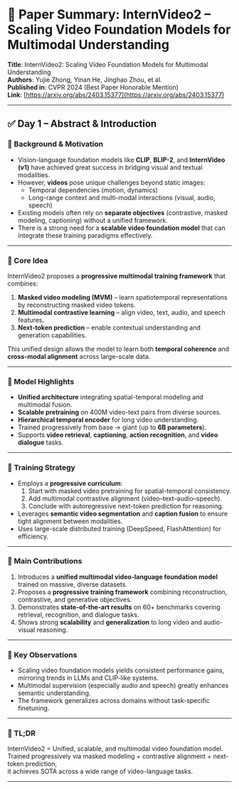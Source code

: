 # 📄 Paper Summary: InternVideo2 – Scaling Video Foundation Models for Multimodal Understanding

**Title**: InternVideo2: Scaling Video Foundation Models for Multimodal Understanding  
**Authors**: Yujie Zhong, Yinan He, Jinghao Zhou, et al.  
**Published in**: CVPR 2024 (Best Paper Honorable Mention)  
**Link**: [https://arxiv.org/abs/2403.15377](https://arxiv.org/abs/2403.15377)  

---

## ✅ Day 1 – Abstract & Introduction  

### 📌 Background & Motivation  
- Vision-language foundation models like **CLIP**, **BLIP-2**, and **InternVideo (v1)** have achieved great success in bridging visual and textual modalities.  
- However, **videos** pose unique challenges beyond static images:  
  - Temporal dependencies (motion, dynamics)  
  - Long-range context and multi-modal interactions (visual, audio, speech)  
- Existing models often rely on **separate objectives** (contrastive, masked modeling, captioning) without a unified framework.  
- There is a strong need for a **scalable video foundation model** that can integrate these training paradigms effectively.

---

### 📌 Core Idea  
InternVideo2 proposes a **progressive multimodal training framework** that combines:  
1. **Masked video modeling (MVM)** – learn spatiotemporal representations by reconstructing masked video tokens.  
2. **Multimodal contrastive learning** – align video, text, audio, and speech features.  
3. **Next-token prediction** – enable contextual understanding and generation capabilities.  

This unified design allows the model to learn both **temporal coherence** and **cross-modal alignment** across large-scale data.

---

### 📌 Model Highlights  
- **Unified architecture** integrating spatial-temporal modeling and multimodal fusion.  
- **Scalable pretraining** on 400M video-text pairs from diverse sources.  
- **Hierarchical temporal encoder** for long video understanding.  
- Trained progressively from base → giant (up to **6B parameters**).  
- Supports **video retrieval**, **captioning**, **action recognition**, and **video dialogue** tasks.  

---

### 📌 Training Strategy  
- Employs a **progressive curriculum**:  
  1. Start with masked video pretraining for spatial-temporal consistency.  
  2. Add multimodal contrastive alignment (video–text–audio–speech).  
  3. Conclude with autoregressive next-token prediction for reasoning.  
- Leverages **semantic video segmentation** and **caption fusion** to ensure tight alignment between modalities.  
- Uses large-scale distributed training (DeepSpeed, FlashAttention) for efficiency.  

---

### 📌 Main Contributions  
1. Introduces a **unified multimodal video-language foundation model** trained on massive, diverse datasets.  
2. Proposes a **progressive training framework** combining reconstruction, contrastive, and generative objectives.  
3. Demonstrates **state-of-the-art results** on 60+ benchmarks covering retrieval, recognition, and dialogue tasks.  
4. Shows strong **scalability** and **generalization** to long video and audio-visual reasoning.  

---

### 📌 Key Observations  
- Scaling video foundation models yields consistent performance gains, mirroring trends in LLMs and CLIP-like systems.  
- Multimodal supervision (especially audio and speech) greatly enhances semantic understanding.  
- The framework generalizes across domains without task-specific finetuning.  

---

### 📌 TL;DR  
InternVideo2 = Unified, scalable, and multimodal video foundation model.  
Trained progressively via masked modeling + contrastive alignment + next-token prediction,  
it achieves SOTA across a wide range of video-language tasks.  

---
